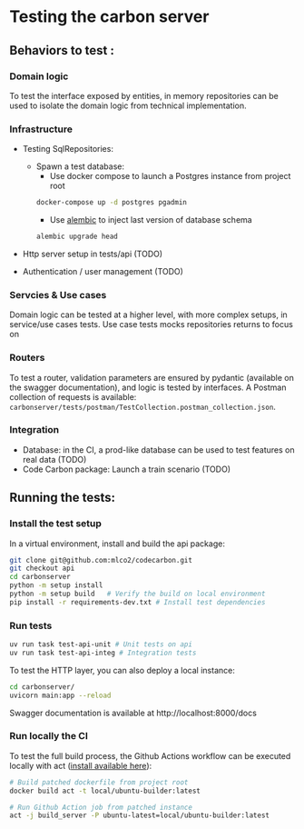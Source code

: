 # Testing the carbon server


## Behaviors to test :


### Domain logic
To test the interface exposed by entities, in memory repositories can be used to isolate the domain logic from technical
 implementation.

### Infrastructure

- Testing SqlRepositories:
    - Spawn a test database:
        - Use docker compose to launch a Postgres instance from project root
        ```bash
        docker-compose up -d postgres pgadmin
        ```
        - Use [alembic](carbonserver/carbonserver/database/alembic/README.md) to inject last version of database schema
        ```bash
        alembic upgrade head
        ```

- Http server setup in tests/api (TODO)
- Authentication / user management (TODO)

### Servcies & Use cases

Domain logic can be tested at a higher level, with more complex setups, in service/use cases tests.
Use case tests mocks repositories returns to focus on



### Routers
To test a router, validation parameters are ensured by pydantic (available on the swagger documentation),
and logic is tested by interfaces.
A Postman collection of requests is available: ```carbonserver/tests/postman/TestCollection.postman_collection.json```.



### Integration
- Database: in the CI, a prod-like database can be used to test features on real data (TODO)
- Code Carbon package: Launch a train scenario (TODO)


## Running the tests:

### Install the test setup

In a virtual environment, install and build the api package:
```bash
git clone git@github.com:mlco2/codecarbon.git
git checkout api
cd carbonserver
python -m setup install
python -m setup build   # Verify the build on local environment
pip install -r requirements-dev.txt # Install test dependencies
```


### Run tests
```bash
uv run task test-api-unit # Unit tests on api
uv run task test-api-integ # Integration tests
```


To test the HTTP layer, you can also deploy a local instance:

```bash
cd carbonserver/
uvicorn main:app --reload
```

Swagger documentation is available at http://localhost:8000/docs


### Run locally the CI


To test the full build process, the Github Actions workflow can be executed locally with act ([install available here](https://raw.githubusercontent.com/nektos/act/master/install.sh)):
```bash
# Build patched dockerfile from project root
docker build act -t local/ubuntu-builder:latest

# Run Github Action job from patched instance
act -j build_server -P ubuntu-latest=local/ubuntu-builder:latest
```
